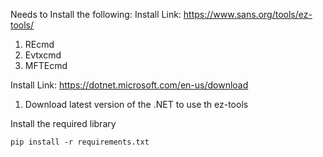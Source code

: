 Needs to Install the following:
Install Link: https://www.sans.org/tools/ez-tools/
1. REcmd
2. Evtxcmd
3. MFTEcmd

Install Link: https://dotnet.microsoft.com/en-us/download
1. Download latest version of the .NET to use th ez-tools

Install the required library
```
pip install -r requirements.txt
```